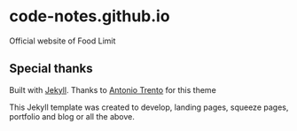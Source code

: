 # code-notes.github.io

Official website of Food Limit

## Special thanks

Built with [Jekyll](https://jekyllrb.com/). Thanks to [Antonio Trento](https://it.linkedin.com/in/antoniotrento) for this theme

This Jekyll template was created to develop, landing pages, squeeze pages, portfolio and blog or all the above.
